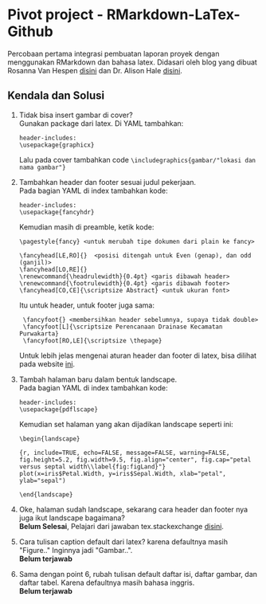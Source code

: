 # Pivot project - RMarkdown-LaTex-Github

Percobaan pertama integrasi pembuatan laporan proyek dengan menggunakan RMarkdown dan bahasa latex. Didasari oleh blog yang dibuat Rosanna Van Hespen [disini](https://www.rosannavanhespen.nl/thesis_in_rmarkdown/) dan Dr. Alison Hale [disini](https://achale.gitlab.io/tutorialmarkdownthesis/).

## Kendala dan Solusi
1. Tidak bisa insert gambar di cover?  
   Gunakan package dari latex. Di YAML tambahkan:  
   ```
   header-includes: 
   \usepackage{graphicx}
   ```
   Lalu pada cover tambahkan code `\includegraphics{gambar/"lokasi dan nama gambar"}`  
2. Tambahkan header dan footer sesuai judul pekerjaan.  
   Pada bagian YAML di index tambahkan kode:
   ```
   header-includes:
   \usepackage{fancyhdr}
   ```  
   Kemudian masih di preamble, ketik kode:
   ```
   \pagestyle{fancy} <untuk merubah tipe dokumen dari plain ke fancy>

   \fancyhead[LE,RO]{}  <posisi ditengah untuk Even (genap), dan odd (ganjil)>
   \fancyhead[LO,RE]{} 
   \renewcommand{\headrulewidth}{0.4pt} <garis dibawah header>
   \renewcommand{\footrulewidth}{0.4pt} <garis dibawah footer>
   \fancyhead[CO,CE]{\scriptsize Abstract} <untuk ukuran font>
   ```   
   Itu untuk header, untuk footer juga sama:
   ```
    \fancyfoot{} <membersihkan header sebelumnya, supaya tidak double>
    \fancyfoot[L]{\scriptsize Perencanaan Drainase Kecamatan Purwakarta}
    \fancyfoot[RO,LE]{\scriptsize \thepage} 
   ```  
   Untuk lebih jelas mengenai aturan header dan footer di latex, bisa dilihat pada website [ini](https://texblog.org/2007/11/07/headerfooter-in-latex-with-fancyhdr/).

3. Tambah halaman baru dalam bentuk landscape.  
    Pada bagian YAML di index tambahkan kode:
   ```
   header-includes:
   \usepackage{pdflscape}
   ```
   Kemudian set halaman yang akan dijadikan landscape seperti ini:
    ```   
   \begin{landscape}
    
    {r, include=TRUE, echo=FALSE, message=FALSE, warning=FALSE, fig.height=5.2, fig.width=9.5, fig.align="center", fig.cap="petal versus septal width\\label{fig:figLand}"}
    plot(x=iris$Petal.Width, y=iris$Sepal.Width, xlab="petal", ylab="sepal")
    
    \end{landscape}
    ```  

4. Oke, halaman sudah landscape, sekarang cara header dan footer nya juga ikut landscape bagaimana?  
   **Belum Selesai**, Pelajari dari jawaban tex.stackexchange [disini](https://tex.stackexchange.com/questions/444913/how-do-i-rotate-a-header-and-footer-in-latex-landscape-page?rq=1).

5. Cara tulisan caption default dari latex? karena defaultnya masih "Figure.." Inginnya jadi "Gambar..".  
**Belum terjawab**
   
6. Sama dengan point 6, rubah tulisan default daftar isi, daftar gambar, dan daftar tabel. Karena defaultnya masih bahasa inggris.  
   **Belum terjawab**  
